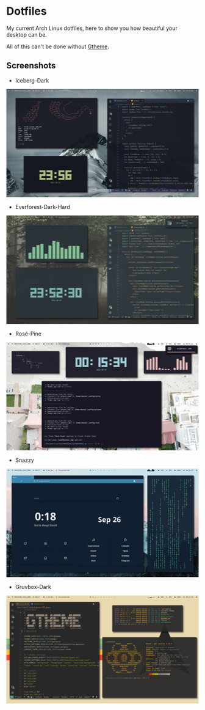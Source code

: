 # Dotfiles 

My current Arch Linux dotfiles, here to show you how beautiful your desktop can be.

All of this can't be done without [Gtheme](https://github.com/daavidrgz/gtheme/).


## Screenshots 

* Iceberg-Dark

![Iceberg-Dark](screenshots/scr2.png)

* Everforest-Dark-Hard

![Everforest-Dark](screenshots/scr1.png)

* Rosé-Pine

![Rosé-Pine](screenshots/scr3.png)

* Snazzy

![Firefox with Snazzy](screenshots/scr4.png)

* Gruvbox-Dark

![Gruvbox-Dark](screenshots/scr5.png)
